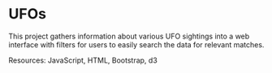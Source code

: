 # UFOs

This project gathers information about various UFO sightings into a web interface with filters for users to easily search the data for relevant matches.

Resources: JavaScript, HTML, Bootstrap, d3
